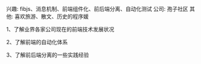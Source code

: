 兴趣: fibjs、消息机制、前端组件化、前后端分离、自动化测试
公司: 孢子社区
其他: 喜欢旅游、散文、历史的程序媛


1、了解业界各家公司现在的前端技术发展状况

2、了解前端的自动化体系

3、了解前后端分离的一些实践经验
